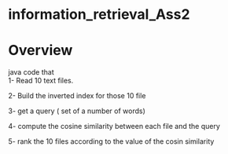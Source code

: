 # information_retrieval_Ass2
<h1>Overview</h1>
java code that 
<br>
1- Read 10 text files.
<br>

2- Build the inverted index for those 10 file
<br>

3- get a query ( set of a number of words)
<br>

4- compute the cosine similarity between each file and the query
<br>

5- rank the 10 files according to the value of the cosin similarity
<br>

 
